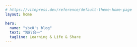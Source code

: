 ```yaml
---
# https://vitepress.dev/reference/default-theme-home-page
layout: home

hero:
  name: "sbx0's blog"
  text: "知行合一"
  tagline: Learning & Life & Share
---
```


<!--@include: ./life/travel/travel-hk.md -->